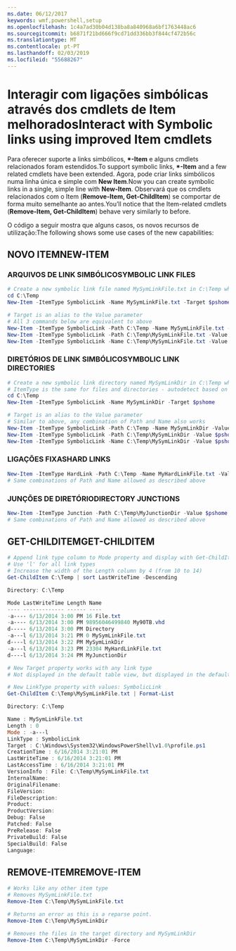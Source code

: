 ```yaml
---
ms.date: 06/12/2017
keywords: wmf,powershell,setup
ms.openlocfilehash: 1c4a7ad30b04d138ba8a840968a6bf1763448ac6
ms.sourcegitcommit: b6871f21bd666f9cd71dd336bb3f844cf472b56c
ms.translationtype: MT
ms.contentlocale: pt-PT
ms.lasthandoff: 02/03/2019
ms.locfileid: "55688267"
---
```

# <a name="interact-with-symbolic-links-using-improved-item-cmdlets"></a><span data-ttu-id="11dc7-102">Interagir com ligações simbólicas através dos cmdlets de Item melhorados</span><span class="sxs-lookup"><span data-stu-id="11dc7-102">Interact with Symbolic links using improved Item cmdlets</span></span>

<span data-ttu-id="11dc7-103">Para oferecer suporte a links simbólicos,  **\*-Item** e alguns cmdlets relacionados foram estendidos.</span><span class="sxs-lookup"><span data-stu-id="11dc7-103">To support symbolic links, **\*-Item** and a few related cmdlets have been extended.</span></span> <span data-ttu-id="11dc7-104">Agora, pode criar links simbólicos numa linha única e simple com **New Item**.</span><span class="sxs-lookup"><span data-stu-id="11dc7-104">Now you can create symbolic links in a single, simple line with **New-Item**.</span></span> <span data-ttu-id="11dc7-105">Observará que os cmdlets relacionados com o Item (**Remove-Item, Get-ChildItem**) se comportar de forma muito semelhante ao antes.</span><span class="sxs-lookup"><span data-stu-id="11dc7-105">You’ll notice that the Item-related cmdlets (**Remove-Item, Get-ChildItem**) behave very similarly to before.</span></span>

<span data-ttu-id="11dc7-106">O código a seguir mostra que alguns casos, os novos recursos de utilização:</span><span class="sxs-lookup"><span data-stu-id="11dc7-106">The following shows some use cases of the new capabilities:</span></span>

## <a name="new-item"></a><span data-ttu-id="11dc7-107">NOVO ITEM</span><span class="sxs-lookup"><span data-stu-id="11dc7-107">NEW-ITEM</span></span>

### <a name="symbolic-link-files"></a><span data-ttu-id="11dc7-108">ARQUIVOS DE LINK SIMBÓLICO</span><span class="sxs-lookup"><span data-stu-id="11dc7-108">SYMBOLIC LINK FILES</span></span>

```powershell
# Create a new symbolic link file named MySymLinkFile.txt in C:\Temp which links to $pshome\profile.ps1
cd C:\Temp
New-Item -ItemType SymbolicLink -Name MySymLinkFile.txt -Target $pshome\profile.ps1

# Target is an alias to the Value parameter
# All 3 commands below are equivalent to above
New-Item -ItemType SymbolicLink -Path C:\Temp -Name MySymLinkFile.txt -Value $pshome\profile.ps1
New-Item -ItemType SymbolicLink -Path C:\Temp\MySymLinkFile.txt -Value $pshome\profile.ps1
New-Item -ItemType SymbolicLink -Name C:\Temp\MySymLinkFile.txt -Value $pshome\profile.ps1
```

### <a name="symbolic-link-directories"></a><span data-ttu-id="11dc7-109">DIRETÓRIOS DE LINK SIMBÓLICO</span><span class="sxs-lookup"><span data-stu-id="11dc7-109">SYMBOLIC LINK DIRECTORIES</span></span>

```powershell
# Create a new symbolic link directory named MySymLinkDir in C:\Temp which links to the $pshome folder
# ItemType is the same for files and directories - autodetect based on specified target
cd C:\Temp
New-Item -ItemType SymbolicLink -Name MySymLinkDir -Target $pshome

# Target is an alias to the Value parameter
# Similar to above, any combination of Path and Name also works
New-Item -ItemType SymbolicLink -Path C:\Temp -Name MySymLinkDir -Value $pshome
New-Item -ItemType SymbolicLink -Path C:\Temp\MySymLinkDir -Value $pshome
New-Item -ItemType SymbolicLink -Name C:\Temp\MySymLinkDir -Value $pshome
```

### <a name="hard-links"></a><span data-ttu-id="11dc7-110">LIGAÇÕES FIXAS</span><span class="sxs-lookup"><span data-stu-id="11dc7-110">HARD LINKS</span></span>

```powershell
New-Item -ItemType HardLink -Path C:\Temp -Name MyHardLinkFile.txt -Value $pshome\profile.ps1
# Same combinations of Path and Name allowed as described above
```

### <a name="directory-junctions"></a><span data-ttu-id="11dc7-111">JUNÇÕES DE DIRETÓRIO</span><span class="sxs-lookup"><span data-stu-id="11dc7-111">DIRECTORY JUNCTIONS</span></span>

```powershell
New-Item -ItemType Junction -Path C:\Temp\MyJunctionDir -Value $pshome
# Same combinations of Path and Name allowed as described above
```

## <a name="get-childitem"></a><span data-ttu-id="11dc7-112">GET-CHILDITEM</span><span class="sxs-lookup"><span data-stu-id="11dc7-112">GET-CHILDITEM</span></span>

```powershell
# Append link type column to Mode property and display with Get-ChildItem
# Use 'l' for all link types
# Increase the width of the Length column by 4 (from 10 to 14)
Get-ChildItem C:\Temp | sort LastWriteTime -Descending

Directory: C:\Temp

Mode LastWriteTime Length Name
---- ------------- ------ ----
-a---- 6/13/2014 3:00 PM 16 File.txt
-a---- 6/13/2014 3:00 PM 98956046499840 My90TB.vhd
d----- 6/13/2014 3:00 PM Directory
-a---l 6/13/2014 3:21 PM 0 MySymLinkFile.txt
d----l 6/13/2014 3:22 PM MySymLinkDir
-a---l 6/13/2014 3:23 PM 23304 MyHardLinkFile.txt
d----l 6/13/2014 3:24 PM MyJunctionDir

# New Target property works with any link type
# Not displayed in the default table view, but displayed in the default list view

# New LinkType property with values: SymbolicLink
Get-ChildItem C:\Temp\MySymLinkFile.txt | Format-List

Directory: C:\Temp

Name : MySymLinkFile.txt
Length : 0
Mode : -a---l
LinkType : SymbolicLink
Target : C:\Windows\System32\WindowsPowerShell\v1.0\profile.ps1
CreationTime : 6/16/2014 3:21:01 PM
LastWriteTime : 6/16/2014 3:21:01 PM
LastAccessTime : 6/16/2014 3:21:01 PM
VersionInfo : File: C:\Temp\MySymLinkFile.txt
InternalName:
OriginalFilename:
FileVersion:
FileDescription:
Product:
ProductVersion:
Debug: False
Patched: False
PreRelease: False
PrivateBuild: False
SpecialBuild: False
Language:
```

## <a name="remove-item"></a><span data-ttu-id="11dc7-113">REMOVE-ITEM</span><span class="sxs-lookup"><span data-stu-id="11dc7-113">REMOVE-ITEM</span></span>

```powershell
# Works like any other item type
# Removes MySymLinkFile.txt
Remove-Item C:\Temp\MySymLinkFile.txt

# Returns an error as this is a reparse point.
Remove-Item C:\Temp\MySymLinkDir

# Removes the files in the target directory and MySymLinkDir
Remove-Item C:\Temp\MySymLinkDir -Force
```
